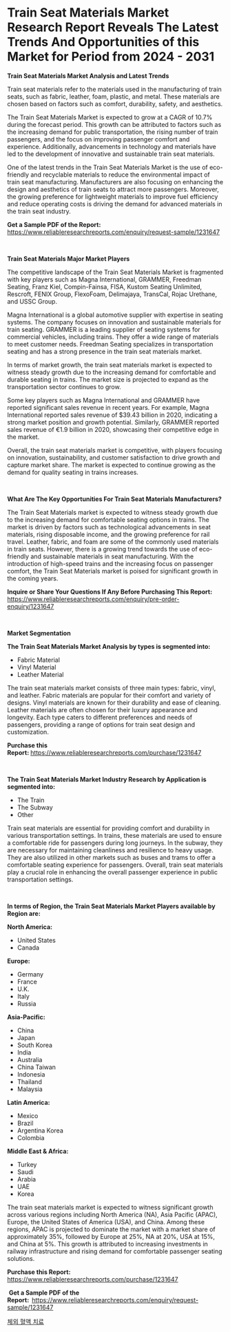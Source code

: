 <p><h1>Train Seat Materials Market Research Report Reveals The Latest Trends And Opportunities of this Market for Period from 2024 - 2031</h1></p><p><strong>Train Seat Materials Market Analysis and Latest Trends</strong></p>
<p><p>Train seat materials refer to the materials used in the manufacturing of train seats, such as fabric, leather, foam, plastic, and metal. These materials are chosen based on factors such as comfort, durability, safety, and aesthetics.</p><p>The Train Seat Materials Market is expected to grow at a CAGR of 10.7% during the forecast period. This growth can be attributed to factors such as the increasing demand for public transportation, the rising number of train passengers, and the focus on improving passenger comfort and experience. Additionally, advancements in technology and materials have led to the development of innovative and sustainable train seat materials.</p><p>One of the latest trends in the Train Seat Materials Market is the use of eco-friendly and recyclable materials to reduce the environmental impact of train seat manufacturing. Manufacturers are also focusing on enhancing the design and aesthetics of train seats to attract more passengers. Moreover, the growing preference for lightweight materials to improve fuel efficiency and reduce operating costs is driving the demand for advanced materials in the train seat industry.</p></p>
<p><strong>Get a Sample PDF of the Report:&nbsp;</strong> <a href="https://www.reliableresearchreports.com/enquiry/request-sample/1231647">https://www.reliableresearchreports.com/enquiry/request-sample/1231647</a></p>
<p>&nbsp;</p>
<p><strong>Train Seat Materials Major Market Players</strong></p>
<p><p>The competitive landscape of the Train Seat Materials Market is fragmented with key players such as Magna International, GRAMMER, Freedman Seating, Franz Kiel, Compin-Fainsa, FISA, Kustom Seating Unlimited, Rescroft, FENIX Group, FlexoFoam, Delimajaya, TransCal, Rojac Urethane, and USSC Group.</p><p>Magna International is a global automotive supplier with expertise in seating systems. The company focuses on innovation and sustainable materials for train seating. GRAMMER is a leading supplier of seating systems for commercial vehicles, including trains. They offer a wide range of materials to meet customer needs. Freedman Seating specializes in transportation seating and has a strong presence in the train seat materials market.</p><p>In terms of market growth, the train seat materials market is expected to witness steady growth due to the increasing demand for comfortable and durable seating in trains. The market size is projected to expand as the transportation sector continues to grow.</p><p>Some key players such as Magna International and GRAMMER have reported significant sales revenue in recent years. For example, Magna International reported sales revenue of $39.43 billion in 2020, indicating a strong market position and growth potential. Similarly, GRAMMER reported sales revenue of €1.9 billion in 2020, showcasing their competitive edge in the market.</p><p>Overall, the train seat materials market is competitive, with players focusing on innovation, sustainability, and customer satisfaction to drive growth and capture market share. The market is expected to continue growing as the demand for quality seating in trains increases.</p></p>
<p>&nbsp;</p>
<p><strong>What Are The Key Opportunities For Train Seat Materials Manufacturers?</strong></p>
<p><p>The Train Seat Materials market is expected to witness steady growth due to the increasing demand for comfortable seating options in trains. The market is driven by factors such as technological advancements in seat materials, rising disposable income, and the growing preference for rail travel. Leather, fabric, and foam are some of the commonly used materials in train seats. However, there is a growing trend towards the use of eco-friendly and sustainable materials in seat manufacturing. With the introduction of high-speed trains and the increasing focus on passenger comfort, the Train Seat Materials market is poised for significant growth in the coming years.</p></p>
<p><strong>Inquire or Share Your Questions If Any Before Purchasing This Report:</strong> <a href="https://www.reliableresearchreports.com/enquiry/pre-order-enquiry/1231647">https://www.reliableresearchreports.com/enquiry/pre-order-enquiry/1231647</a></p>
<p>&nbsp;</p>
<p><strong>Market Segmentation</strong></p>
<p><strong>The Train Seat Materials Market Analysis by types is segmented into:</strong></p>
<p><ul><li>Fabric Material</li><li>Vinyl Material</li><li>Leather Material</li></ul></p>
<p><p>The train seat materials market consists of three main types: fabric, vinyl, and leather. Fabric materials are popular for their comfort and variety of designs. Vinyl materials are known for their durability and ease of cleaning. Leather materials are often chosen for their luxury appearance and longevity. Each type caters to different preferences and needs of passengers, providing a range of options for train seat design and customization.</p></p>
<p><strong>Purchase this Report:&nbsp;</strong><a href="https://www.reliableresearchreports.com/purchase/1231647">https://www.reliableresearchreports.com/purchase/1231647</a></p>
<p>&nbsp;</p>
<p><strong>The Train Seat Materials Market Industry Research by Application is segmented into:</strong></p>
<p><ul><li>The Train</li><li>The Subway</li><li>Other</li></ul></p>
<p><p>Train seat materials are essential for providing comfort and durability in various transportation settings. In trains, these materials are used to ensure a comfortable ride for passengers during long journeys. In the subway, they are necessary for maintaining cleanliness and resilience to heavy usage. They are also utilized in other markets such as buses and trams to offer a comfortable seating experience for passengers. Overall, train seat materials play a crucial role in enhancing the overall passenger experience in public transportation settings.</p></p>
<p>&nbsp;</p>
<p><strong>In terms of Region, the Train Seat Materials Market Players available by Region are:</strong></p>
<p>
    <p> <strong> North America: </strong>
        <ul>
            <li>United States</li>
            <li>Canada</li>
        </ul>
        </p> 
    <p> <strong> Europe: </strong>
        <ul>
            <li>Germany</li>
            <li>France</li>
            <li>U.K.</li>
            <li>Italy</li>
            <li>Russia</li>
        </ul>
        </p> 
    <p> <strong> Asia-Pacific: </strong>
        <ul>
            <li>China</li>
            <li>Japan</li>
            <li>South Korea</li>
            <li>India</li>
            <li>Australia</li>
            <li>China Taiwan</li>
            <li>Indonesia</li>
            <li>Thailand</li>
            <li>Malaysia</li>
        </ul>
        </p> 
    <p> <strong> Latin America: </strong>
        <ul>
            <li>Mexico</li>
            <li>Brazil</li>
            <li>Argentina Korea</li>
            <li>Colombia</li>
        </ul>
        </p> 
    <p> <strong> Middle East & Africa: </strong>
        <ul>
            <li>Turkey</li>
            <li>Saudi</li>
            <li>Arabia</li>
            <li>UAE</li>
            <li>Korea</li>
        </ul>
    </p>
    </p>
<p><p>The train seat materials market is expected to witness significant growth across various regions including North America (NA), Asia Pacific (APAC), Europe, the United States of America (USA), and China. Among these regions, APAC is projected to dominate the market with a market share of approximately 35%, followed by Europe at 25%, NA at 20%, USA at 15%, and China at 5%. This growth is attributed to increasing investments in railway infrastructure and rising demand for comfortable passenger seating solutions.</p></p>
<p><strong>Purchase this Report: </strong><a href="https://www.reliableresearchreports.com/purchase/1231647">https://www.reliableresearchreports.com/purchase/1231647</a></p>
<p>&nbsp;<strong>Get a Sample PDF of the Report:&nbsp;&nbsp;</strong><a href="https://www.reliableresearchreports.com/enquiry/request-sample/1231647">https://www.reliableresearchreports.com/enquiry/request-sample/1231647</a></p>
<p><strong></strong></p>
<p><p><a href="https://github.com/crfsywufhm81415/Market-Research-Report-List-1/blob/main/2374387194058.md">체외 혈액 치료</a></p></p>